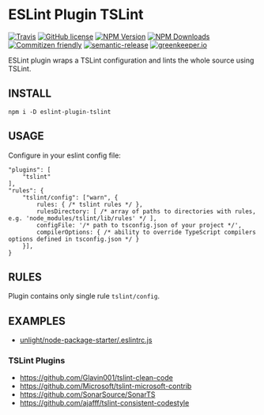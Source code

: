 # ESLint Plugin TSLint
[![Travis](https://img.shields.io/travis/JamesHenry/eslint-plugin-tslint.svg?style=flat-square)](https://travis-ci.org/JamesHenry/eslint-plugin-tslint) 
[![GitHub license](https://img.shields.io/npm/l/eslint-plugin-tslint.svg?style=flat-square)](https://github.com/JamesHenry/eslint-plugin-tslint/blob/master/LICENSE) 
[![NPM Version](https://img.shields.io/npm/v/eslint-plugin-tslint.svg?style=flat-square)](https://www.npmjs.com/package/eslint-plugin-tslint) 
[![NPM Downloads](https://img.shields.io/npm/dt/eslint-plugin-tslint.svg?style=flat-square)](https://www.npmjs.com/package/eslint-plugin-tslint) 
[![Commitizen friendly](https://img.shields.io/badge/commitizen-friendly-brightgreen.svg)](http://commitizen.github.io/cz-cli/) 
[![semantic-release](https://img.shields.io/badge/%20%20%F0%9F%93%A6%F0%9F%9A%80-semantic--release-e10079.svg?style=flat-square)](https://github.com/semantic-release/semantic-release) 
[![greenkeeper.io](https://badges.greenkeeper.io/JamesHenry/mongoose-schema-to-typescript-interface.svg?style=flat-square)](https://greenkeeper.io)

ESLint plugin wraps a TSLint configuration and lints the whole source using TSLint.  

## INSTALL
```
npm i -D eslint-plugin-tslint
```

## USAGE
Configure in your eslint config file:
```
"plugins": [
    "tslint"
],
"rules": {
    "tslint/config": ["warn", {
        rules: { /* tslint rules */ },
        rulesDirectory: [ /* array of paths to directories with rules, e.g. 'node_modules/tslint/lib/rules' */ ],
        configFile: '/* path to tsconfig.json of your project */',
        compilerOptions: { /* ability to override TypeScript compilers options defined in tsconfig.json */ }
    }],
}
```

## RULES
Plugin contains only single rule `tslint/config`.

## EXAMPLES
* [unlight/node-package-starter/.eslintrc.js](https://github.com/unlight/node-package-starter/blob/master/.eslintrc.js)

### TSLint Plugins
* https://github.com/Glavin001/tslint-clean-code
* https://github.com/Microsoft/tslint-microsoft-contrib
* https://github.com/SonarSource/SonarTS
* https://github.com/ajafff/tslint-consistent-codestyle

